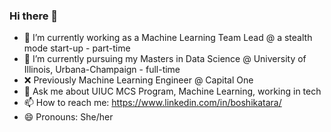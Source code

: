 ### Hi there 👋



- 🔭 I’m currently working as a Machine Learning Team Lead @ a stealth mode start-up - part-time
- 🌱 I’m currently pursuing my Masters in Data Science @ University of Illinois, Urbana-Champaign - full-time
- ❌ Previously Machine Learning Engineer @ Capital One
- 💬 Ask me about UIUC MCS Program, Machine Learning, working in tech
- 📫 How to reach me: https://www.linkedin.com/in/boshikatara/
- 😄 Pronouns: She/her



